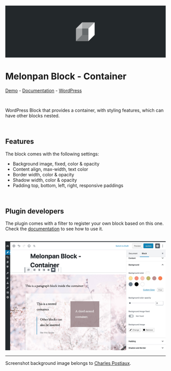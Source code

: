 ![Banner Image](assets-repo/banner-1544x500.png)

# Melonpan Block - Container

[Demo](https://gutenberg-showcase.melonpan.io/melonpan-block-container) - [Documentation](https://melonpan.io/wordpress-plugins/melonpan-block-container) - [WordPress](https://wordpress.org/plugins/melonpan-block-container)

<br />

WordPress Block that provides a container, with styling features, which can have other blocks nested.

<br />

## Features

The block comes with the following settings:

- Background image, fixed, color & opacity
- Content align, max-width, text color
- Border width, color & opacity
- Shadow width, color & opacity
- Padding top, bottom, left, right, responsive paddings

<br />

## Plugin developers

The plugin comes with a filter to register your own block based on this one. Check the [documentation]() to see how to use it.

<br />

<img src="assets-repo/screenshot-1.jpg" width="700px" alt="Block edit panel" />

<br />

---

Screenshot background image belongs to [Charles Postiaux](https://unsplash.com/@charlpost).
